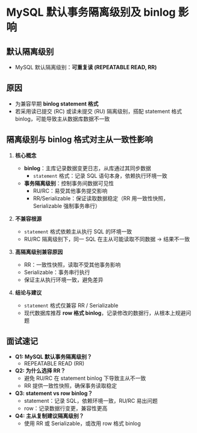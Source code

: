 # MySQL 默认事务隔离级别及 binlog 影响

## 默认隔离级别

- MySQL 默认隔离级别：**可重复读 (REPEATABLE READ, RR)**

## 原因

- 为兼容早期 **binlog statement 格式**
- 若采用读已提交 (RC) 或读未提交 (RU) 隔离级别，搭配 statement 格式 binlog，可能导致主从数据库数据不一致

## 隔离级别与 binlog 格式对主从一致性影响

1. **核心概念**

   - **binlog**：主库记录数据变更日志，从库通过其同步数据
     - `statement` 格式：记录 SQL 语句本身，依赖执行环境一致
   - **事务隔离级别**：控制事务间数据可见性
     - RU/RC：易受其他事务提交影响
     - RR/Serializable：保证读取数据稳定（RR 用一致性快照，Serializable 强制事务串行）

2. **不兼容根源**

   - `statement` 格式依赖主从执行 SQL 的环境一致
   - RU/RC 隔离级别下，同一 SQL 在主从可能读取不同数据 → 结果不一致

3. **高隔离级别兼容原因**

   - RR：一致性快照，读取不受其他事务影响
   - Serializable：事务串行执行
   - 保证主从执行环境一致，避免差异

4. **结论与建议**
   - `statement` 格式仅兼容 RR / Serializable
   - 现代数据库推荐 **row 格式 binlog**，记录修改的数据行，从根本上规避问题

## 面试速记

- **Q1: MySQL 默认事务隔离级别？**
  - REPEATABLE READ (RR)
- **Q2: 为什么选择 RR？**
  - 避免 RU/RC 在 statement binlog 下导致主从不一致
  - RR 提供一致性快照，确保事务读取稳定
- **Q3: statement vs row binlog？**
  - statement：记录 SQL，依赖环境一致，RU/RC 易出问题
  - row：记录数据行变更，兼容性更高
- **Q4: 主从复制建议隔离级别？**
  - 使用 RR 或 Serializable，或改用 row 格式 binlog

